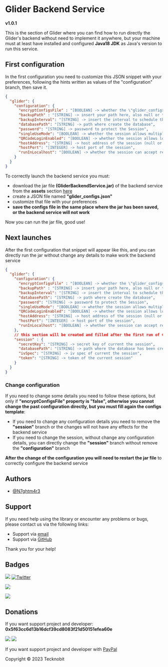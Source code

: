 # Glider Backend Service
**v1.0.1**

This is the section of Glider where you can find how to run directly the Glider's backend without need to
implement it anywhere, but your machine must at least have installed and configured **Java18 JDK** as Java's version to 
run this service.

## First configuration

In the first configuration you need to customize this JSON snippet with your preferences, following the hints written as 
values of the "configuration" branch, then save it.

```json
{
  "glider": {
    "configuration": {
      "encryptConfigsFile" : "[BOOLEAN] -> whether the \"glider_configs.json\" file must be encrypted, NOTE you will no longer be able to edit this file directly",
      "backupPath" : "[STRING] -> insert your path here, also null or this key removed is valid",
      "backupInterval": "[STRING] -> insert the interval to schedule the database backup (null or remove this key to not set a scheduled backup) -> [FIVE_MINUTES, FIFTEEN_MINUTES, HALF_HOUR, ONE_HOUR, FOUR_HOURS, EIGHT_HOURS, TWELVE_HOURS, ONE_DAY, ONE_WEEK, ONE_MONTH]",
      "databasePath": "[STRING] -> path where create the database",
      "password": "[STRING] -> password to protect the Session",
      "singleUseMode": "[BOOLEAN] -> whether the session allows multiple connections, so multiple devices",
      "QRCodeLoginEnabled": "[BOOLEAN] -> whether the session allows login by QR-CODE method\n (if enabled will be shown on hostAddress:(hostPort + 1))",
      "hostAddress": "[STRING] -> host address of the session (null or remove this key to auto-fetch it)",
      "hostPort": "[INTEGER] -> host port of the session",
      "runInLocalhost": "[BOOLEAN] -> whether the session can accept requests outside localhost"
    }
  }
}
```

To correctly launch the backend service you must:
<ul>
    <li>
       download the jar file <b>(GliderBackendService.jar)</b> of the backend service from the <b>assets</b> section <a href="https://github.com/N7ghtm4r3/Glider/releases/tag/1.0.5">here</a>
    </li> 
    <li>
        create a JSON file named <b>"glider_configs.json"</b>
    </li>
    <li>
        customize that file with your preferences
    </li>
    <li>
        <b>save the configs file in the same place where the jar has been saved, 
        or the backend service will not work</b>
    </li>
</ul>
Now you can run the jar file, good use!

## Next launches 

After the first configuration that snippet will appear like this, and you can directly run the jar without 
change any details to make work the backend service

```json
{
  "glider": {
    "configuration": {
      "encryptConfigsFile" : "[BOOLEAN] -> whether the \"glider_configs.json\" file must be encrypted, NOTE you will no longer be able to edit this file directly",
      "backupPath" : "[STRING] -> insert your path here, also null or this key removed is valid",
      "backupInterval": "[STRING] -> insert the interval to schedule the database backup (null or remove this key to not set a scheduled backup) -> [FIVE_MINUTES, FIFTEEN_MINUTES, HALF_HOUR, ONE_HOUR, FOUR_HOURS, EIGHT_HOURS, TWELVE_HOURS, ONE_DAY, ONE_WEEK, ONE_MONTH]",
      "databasePath": "[STRING] -> path where create the database",
      "password": "[STRING] -> password to protect the Session",
      "singleUseMode": "[BOOLEAN] -> whether the session allows multiple connections, so multiple devices",
      "QRCodeLoginEnabled": "[BOOLEAN] -> whether the session allows login by QR-CODE method\n (if enabled will be shown on hostAddress:(hostPort + 1))",
      "hostAddress": "[STRING] -> host address of the session (null or remove this key to auto-fetch it)",
      "hostPort": "[INTEGER] -> host port of the session",
      "runInLocalhost": "[BOOLEAN] -> whether the session can accept requests outside localhost"
    },
    // this section will be created and filled after the first run of Glider with this system
    "session" : {
      "secretKey": "[STRING] -> secret key of current the session",
      "databasePath": "[STRING] -> path where the database has been created",
      "ivSpec": "[STRING] -> iv spec of current the session",
      "token": "[STRING] -> token of the current session"
    }
  }
}
``` 

### Change configuration

If you need to change some details you need to follow these options, but only if <b>"encryptConfigsFile" property is "false", 
otherwise you cannot change the past configuration directly, but you must fill again the configs template</b>: 
<ul>
    <li>
        If you need to change any configuration details you need to remove the <b>"session"</b> branch or the changes
        will not have any effects for the backend service 
    </li>
    <li>
        If you need to change the session, without change any configuration details, you can directly change the 
        <b>"session"</b> branch without remove the <b>"configuration"</b> branch
    </li>
</ul> 

<b>After the change of the configuration you will need to restart the jar file</b> to correctly configure 
the backend service 

## Authors

- [@N7ghtm4r3](https://www.github.com/N7ghtm4r3)

## Support

If you need help using the library or encounter any problems or bugs, please contact us via the following links:

- Support via <a href="mailto:infotecknobitcompany@gmail.com">email</a>
- Support via <a href="https://github.com/N7ghtm4r3/Glider/issues/new">GitHub</a>

Thank you for your help!

## Badges

[![](https://img.shields.io/badge/Google_Play-414141?style=for-the-badge&logo=google-play&logoColor=white)](https://play.google.com/store/apps/developer?id=Tecknobit)
[![Twitter](https://img.shields.io/badge/Twitter-1DA1F2?style=for-the-badge&logo=twitter&logoColor=white)](https://twitter.com/tecknobit)

[![](https://img.shields.io/badge/Java-ED8B00?style=for-the-badge&logo=java&logoColor=white)](https://www.oracle.com/java/)

[![](https://jitpack.io/v/N7ghtm4r3/Glider.svg)](https://jitpack.io/#N7ghtm4r3/Glider)

## Donations

If you want support project and developer: **0x5f63cc6d13b16dcf39cd8083f21d50151efea60e**

![](https://img.shields.io/badge/Bitcoin-000000?style=for-the-badge&logo=bitcoin&logoColor=white)
![](https://img.shields.io/badge/Ethereum-3C3C3D?style=for-the-badge&logo=Ethereum&logoColor=white)

If you want support project and developer with <a href="https://www.paypal.com/donate/?hosted_button_id=5QMN5UQH7LDT4">PayPal</a>

Copyright © 2023 Tecknobit

